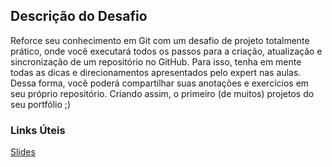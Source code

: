 ## Descrição do Desafio
Reforce seu conhecimento em Git com um desafio de projeto totalmente prático, onde você executará todos os passos para a criação, atualização e sincronização de um repositório no GitHub. Para isso, tenha em mente todas as dicas e direcionamentos apresentados pelo expert nas aulas. Dessa forma, você poderá compartilhar suas anotações e exercícios em seu próprio repositório. Criando assim, o primeiro (de muitos) projetos do seu portfólio ;)

### Links Úteis
[Slides](https://drive.google.com/file/d/1IZu0qohv1JOmxjEra1lknDiiStU68bl4/view?usp=sharing)

